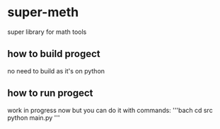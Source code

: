 # super-meth
super library for math tools

## how to build progect
no need to build as it's on python

## how to run progect
work in progress now
but you can do it with commands:
'''bach
cd src
python main.py
'''

